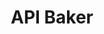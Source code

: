 ---
api_service: '?'
description: turn a Jupyter notebook into an API
shortname: api_baker
timestamp: Fri, 04 Feb 2022 17:09:44 GMT
title: API Baker
tool/software: API Baker
uuid: f8fc988b-fc7c-41a7-abaa-4b7c7041e5b5
website_link: https://apibakery.com/
---